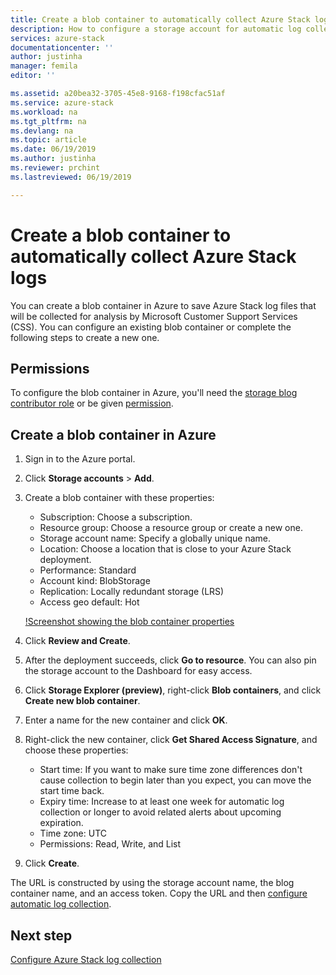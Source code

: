```yaml
---
title: Create a blob container to automatically collect Azure Stack logs | Microsoft Docs
description: How to configure a storage account for automatic log collection in Azure Stack Help + Support.
services: azure-stack
documentationcenter: ''
author: justinha
manager: femila
editor: ''

ms.assetid: a20bea32-3705-45e8-9168-f198cfac51af
ms.service: azure-stack
ms.workload: na
ms.tgt_pltfrm: na
ms.devlang: na
ms.topic: article
ms.date: 06/19/2019
ms.author: justinha
ms.reviewer: prchint
ms.lastreviewed: 06/19/2019

---
```

# Create a blob container to automatically collect Azure Stack logs 

You can create a blob container in Azure to save Azure Stack log files that will be collected for analysis by Microsoft Customer Support Services (CSS). 
You can configure an existing blob container or complete the following steps to create a new one.

## Permissions

To configure the blob container in Azure, you'll need the [storage blog contributor role](https://docs.microsoft.com/azure/role-based-access-control/built-in-roles#storage-blob-data-contributor) or be given [permission](https://docs.microsoft.com/rest/api/storageservices/authenticate-with-azure-active-directory#permissions-for-calling-blob-and-queue-data-operations). 

## Create a blob container in Azure

1. Sign in to the Azure portal.
1. Click **Storage accounts** > **Add**.
1. Create a blob container with these properties:  
   - Subscription: Choose a subscription. 
   - Resource group: Choose a resource group or create a new one.
   - Storage account name: Specify a globally unique name. 
   - Location: Choose a location that is close to your Azure Stack deployment.
   - Performance: Standard
   - Account kind: BlobStorage
   - Replication: Locally redundant storage (LRS) 
   - Access geo default: Hot

   [!Screenshot showing the blob container properties](media/azure-stack-automatic-log-collection/create-blob-container.png)

1. Click **Review and Create**.   
1. After the deployment succeeds, click **Go to resource**. You can also pin the storage account to the Dashboard for easy access. 
1. Click **Storage Explorer (preview)**, right-click **Blob containers**, and click **Create new blob container**. 
1. Enter a name for the new container and click **OK**.
1. Right-click the new container, click **Get Shared Access Signature**, and choose these properties:
   - Start time: If you want to make sure time zone differences don't cause collection to begin later than you expect, you can move the start time back. 
   - Expiry time: Increase to at least one week for automatic log collection or longer to avoid related alerts about upcoming expiration.
   - Time zone: UTC
   - Permissions: Read, Write, and List
1. Click **Create**.  

The URL is constructed by using the storage account name, the blog container name, and an access token. 
Copy the URL and then [configure automatic log collection](azure-stack-configure-log-collection.md).

## Next step

[Configure Azure Stack log collection](azure-stack-configure-log-collection.md)